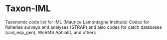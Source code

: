 # Taxon-IML
Taxonomic code list for IML (Maurice Lamontagne Institute)
Codes for fisheries surveys and analyses (STRAP) and also codes for catch databases (cod_esp_gen), WoRMS AphiaID, and others
